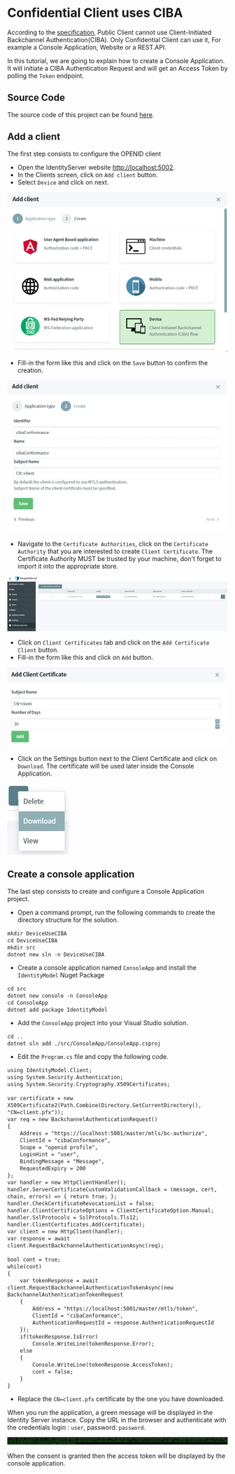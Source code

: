 # Confidential Client uses CIBA

According to the [specification](https://openid.net/specs/openid-client-initiated-backchannel-authentication-core-1_0.html), Public Client cannot use Client-Initiated Backchannel Authentication(CIBA).
Only Confidential Client can use it, For example a Console Application, Website or a REST.API.

In this tutorial, we are going to explain how to create a Console Application. It will initiate a CIBA Authentication Request and will get an Access Token by polling the `Token` endpoint.

## Source Code

The source code of this project can be found [here](https://github.com/simpleidserver/SimpleIdServer/tree/master/samples/DeviceUseCIBA).

## Add a client

The first step consists to configure the OPENID client

* Open the IdentityServer website [http://localhost:5002](http://localhost:5002).
* In the Clients screen, click on `Add client` button.
* Select `Device` and click on next.

![Choose client](images/ciba-1.png)

* Fill-in the form like this and click on the `Save` button to confirm the creation.

![Confirm](images/ciba-2.png)

* Navigate to the `Certificate Authorities`, click on the `Certificate Authority` that you are interested to create `Client Certificate`. The Certificate Authority MUST be trusted by your machine, don't forget to import it into the appropriate store.

![Certificate Authority](images/ciba-3.png)

* Click on `Client Certificates` tab and click on the `Add Certificate Client` button.
* Fill-in the form like this and click on `Add` button.

![Create client certificate](images/ciba-4.png)

* Click on the Settings button next to the Client Certificate and click on `Download`. The certificate will be used later inside the Console Application.

![Download client certificate](images/ciba-5.png)

## Create a console application

The last step consists to create and configure a Console Application project.

* Open a command prompt, run the following commands to create the directory structure for the solution.

```
mkdir DeviceUseCIBA
cd DeviceUseCIBA
mkdir src
dotnet new sln -n DeviceUseCIBA
```

* Create a console application named `ConsoleApp` and install the `IdentityModel` Nuget Package

```
cd src
dotnet new console -n ConsoleApp
cd ConsoleApp
dotnet add package IdentityModel
```

* Add the `ConsoleApp` project into your Visual Studio solution.

```
cd ..
dotnet sln add ./src/ConsoleApp/ConsoleApp.csproj
```

* Edit the `Program.cs` file and copy the following code. 

```
using IdentityModel.Client;
using System.Security.Authentication;
using System.Security.Cryptography.X509Certificates;

var certificate = new X509Certificate2(Path.Combine(Directory.GetCurrentDirectory(), "CN=client.pfx"));
var req = new BackchannelAuthenticationRequest()
{
    Address = "https://localhost:5001/master/mtls/bc-authorize",
    ClientId = "cibaConformance",
    Scope = "openid profile",
    LoginHint = "user",
    BindingMessage = "Message",
    RequestedExpiry = 200
};
var handler = new HttpClientHandler();
handler.ServerCertificateCustomValidationCallback = (message, cert, chain, errors) => { return true; };
handler.CheckCertificateRevocationList = false;
handler.ClientCertificateOptions = ClientCertificateOption.Manual;
handler.SslProtocols = SslProtocols.Tls12;
handler.ClientCertificates.Add(certificate);
var client = new HttpClient(handler);
var response = await client.RequestBackchannelAuthenticationAsync(req);

bool cont = true;
while(cont)
{
    var tokenResponse = await client.RequestBackchannelAuthenticationTokenAsync(new BackchannelAuthenticationTokenRequest
    {
        Address = "https://localhost:5001/master/mtls/token",
        ClientId = "cibaConformance",
        AuthenticationRequestId = response.AuthenticationRequestId
    });
    if(tokenResponse.IsError)
        Console.WriteLine(tokenResponse.Error);
    else
    {
        Console.WriteLine(tokenResponse.AccessToken);
        cont = false;
    }
}
```

* Replace the `CN=client.pfx` certificate by the one you have downloaded.

When you run the application, a green message will be displayed in the Identity Server instance. 
Copy the URL in the browser and authenticate with the credentials login : `user`, password: `password`.

![URL](images/ciba-6.png)

When the consent is granted then the access token will be displayed by the console application.